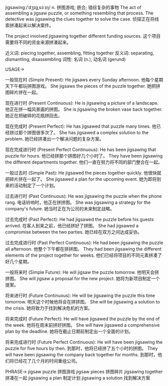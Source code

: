 jigsawing:/ˈdʒɪɡˌsɔːɪŋ/
n.
拼图游戏; 嵌合; 错综复杂的事物
The act of assembling a jigsaw puzzle, or something resembling that process.
The detective was jigsawing the clues together to solve the case.  侦探正在将线索拼凑起来以解决案件。

The project involved jigsawing together different funding sources. 这个项目需要将不同的资金来源拼凑起来。

近义词: piecing together, assembling, fitting together
反义词: separating, dismantling, disassembling
词性: 名词 (n.), 动名词 (gerund)


USAGE->

一般现在时 (Simple Present):
He jigsaws every Sunday afternoon. 他每个星期天下午都玩拼图游戏。
She jigsaws the pieces of the puzzle together. 她把拼图碎片拼在一起。

现在进行时 (Present Continuous):
He is jigsawing a picture of a landscape. 他正在拼一幅风景画的拼图。
She is jigsawing the broken vase back together. 她正在把破碎的花瓶拼回去。

现在完成时 (Present Perfect):
He has jigsawed that puzzle many times. 他已经拼过那个拼图很多次了。
She has jigsawed a complex solution to the problem. 她已经拼凑出一个解决问题的复杂方案。

现在完成进行时 (Present Perfect Continuous):
He has been jigsawing that puzzle for hours. 他已经拼那个拼图好几个小时了。
They have been jigsawing the different departments together. 他们一直在努力将不同的部门整合在一起。

一般过去时 (Simple Past):
He jigsawed the pieces together quickly. 他很快就把碎片拼在一起了。
She jigsawed a plan for the upcoming event. 她为即将到来的活动制定了一个计划。

过去进行时 (Past Continuous):
He was jigsawing the puzzle when the phone rang. 电话铃响时，他正在拼拼图。
She was jigsawing a strategy for the company's future. 她当时正在为公司的未来制定战略。

过去完成时 (Past Perfect):
He had jigsawed the puzzle before his guests arrived. 在客人到来之前，他已经拼好了拼图。
She had jigsawed a compromise between the two parties. 她已经在双方之间达成妥协。

过去完成进行时 (Past Perfect Continuous):
He had been jigsawing the puzzle all afternoon. 他整个下午都在拼拼图。
They had been jigsawing the different elements of the project together for weeks.  他们已经将项目的不同元素拼凑了好几个星期。

一般将来时 (Simple Future):
He will jigsaw the puzzle tomorrow. 他明天会拼拼图。
She will jigsaw a proposal for the new project. 她将为新项目制定一个提案。

将来进行时 (Future Continuous):
He will be jigsawing the puzzle this time tomorrow. 明天这个时候他将会在拼拼图。
She will be jigsawing a solution to the crisis. 她将致力于找到解决危机的方案。

将来完成时 (Future Perfect):
He will have jigsawed the puzzle by the end of the week. 他将在周末前拼好拼图。
She will have jigsawed a comprehensive plan by the deadline. 她将在截止日期前制定出一个全面的计划。

将来完成进行时 (Future Perfect Continuous):
He will have been jigsawing the puzzle for five hours by then. 到那时，他将已经拼了五个小时的拼图。
They will have been jigsawing the company back together for months. 到那时，他们将已经花了几个月的时间重组公司。


PHRASE->
jigsaw puzzle  拼图游戏
jigsaw pieces  拼图碎片
jigsawing together  拼凑在一起
jigsawing a plan  制定计划
jigsawing a solution  找到解决方案

